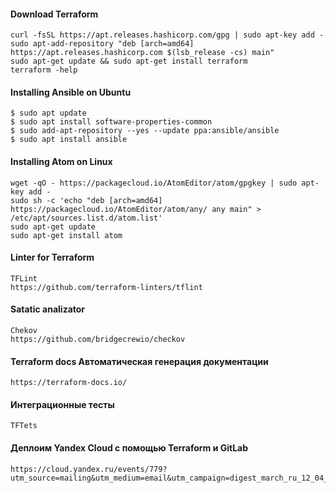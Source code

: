 #### Download Terraform

```
curl -fsSL https://apt.releases.hashicorp.com/gpg | sudo apt-key add -
sudo apt-add-repository "deb [arch=amd64] https://apt.releases.hashicorp.com $(lsb_release -cs) main"
sudo apt-get update && sudo apt-get install terraform
terraform -help
```

#### Installing Ansible on Ubuntu

```
$ sudo apt update
$ sudo apt install software-properties-common
$ sudo add-apt-repository --yes --update ppa:ansible/ansible
$ sudo apt install ansible
```

#### Installing Atom on Linux

```
wget -qO - https://packagecloud.io/AtomEditor/atom/gpgkey | sudo apt-key add -
sudo sh -c 'echo "deb [arch=amd64] https://packagecloud.io/AtomEditor/atom/any/ any main" > /etc/apt/sources.list.d/atom.list'
sudo apt-get update
sudo apt-get install atom
```

#### Linter for Terraform

```
TFLint
https://github.com/terraform-linters/tflint
```
#### Satatic analizator

```
Chekov
https://github.com/bridgecrewio/checkov
```
#### Terraform docs  Автоматическая генерация документации
```
https://terraform-docs.io/
```
#### Интеграционные тесты 
```
TFTets
```
#### Деплоим Yandex Cloud с помощью Terraform и GitLab
```
https://cloud.yandex.ru/events/779?utm_source=mailing&utm_medium=email&utm_campaign=digest_march_ru_12_04_23&utm_content=B
```


